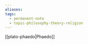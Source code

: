 ```yaml
---
aliases: 
tags:
  - permanent-note
  - topic-philosophy-theory-religion
---
```

[[plato-phaedo|Phaedo]]